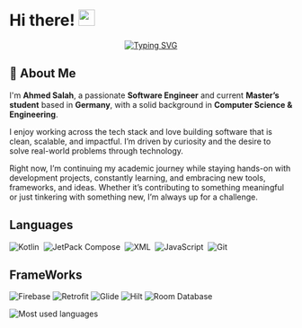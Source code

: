 # Hi there! <img src="https://media.giphy.com/media/hvRJCLFzcasrR4ia7z/giphy.gif" width="29px" height="29px">

<p align="center">
  <a href="https://git.io/typing-svg">
    <img src="https://readme-typing-svg.demolab.com?font=Fira+Code&pause=1000&color=0041FBE1&background=0B2AFF00&center=true&random=false&width=435&lines=Software+Engineer;Lifelong+Learner;Human" alt="Typing SVG" />
  </a>
</p>

## 🚀 About Me

I'm **Ahmed Salah**, a passionate **Software Engineer** and current **Master’s student** based in **Germany**, with a solid background in **Computer Science & Engineering**.

I enjoy working across the tech stack and love building software that is clean, scalable, and impactful. I’m driven by curiosity and the desire to solve real-world problems through technology.

Right now, I’m continuing my academic journey while staying hands-on with development projects, constantly learning, and embracing new tools, frameworks, and ideas. Whether it’s contributing to something meaningful or just tinkering with something new, I’m always up for a challenge.


## Languages

![Kotlin](https://img.shields.io/badge/Kotlin-0095D5?&style=flat&logo=kotlin&logoColor=white)&nbsp;
![JetPack Compose](https://img.shields.io/badge/jetpack%20compose-3776AB?style=flat&logo=jetpackcompose)&nbsp;
![XML](https://img.shields.io/badge/xml-3178C6?style=flat&logo=xml)&nbsp;
![JavaScript](https://img.shields.io/badge/-JavaScript-05122A?style=flat&logo=javascript)&nbsp;
![Git](https://img.shields.io/badge/-Git-05122A?style=flat&logo=git)&nbsp;

## FrameWorks

![Firebase](https://img.shields.io/badge/firebase-3776AB?style=flat&logo=firebase)
![Retrofit](https://img.shields.io/badge/Retrofit-3776AB?style=flat&logo=retrofit)
![Glide](https://img.shields.io/badge/glide-3776AB?style=flat&logo=glide)
![Hilt](https://img.shields.io/badge/hilt-3776AB?style=flat&logo=hilt)
![Room Database](https://img.shields.io/badge/room%20database-3776AB?style=flat&logo=room%20database)


<img align="left" src="https://github-readme-stats.vercel.app/api/top-langs?username=ahmedelshaikh20&show_icons=true&locale=en&layout=compact&theme=algolia" alt="Most used languages" />
